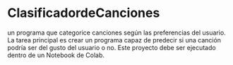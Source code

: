 # ClasificadordeCanciones
un programa que categorice canciones según las preferencias del usuario. La tarea principal es crear un programa capaz de predecir si una canción podría ser del gusto del usuario o no. Este proyecto debe ser ejecutado dentro de un Notebook de Colab.
